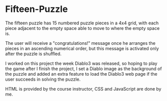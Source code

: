 # Fifteen-Puzzle

The fifteen puzzle has 15 numbered puzzle pieces in a 4x4 grid, with each piece adjacent to the empty space able to move to where the empty space is.

The user will receive a "congratulations!" message once he arranges the pieces in an ascending numerical order, but this message is activated only after the puzzle is shuffled.

I worked on this project the week Diablo3 was released, so hoping to play the game after I finish the project, I set a Diablo image as the background of the puzzle and added an extra feature to load the Diablo3 web page if the user succeeds in solving the puzzle.

HTML is provided by the course instructor, CSS and JavaScript are done by me.
